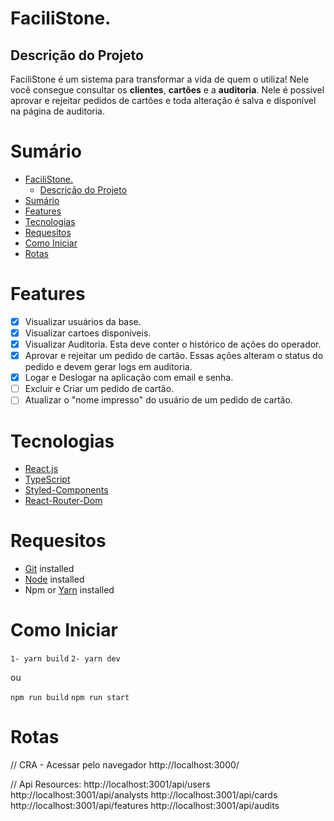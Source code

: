 # FaciliStone.

## Descrição do Projeto

FaciliStone é um sistema para transformar a vida de quem o utiliza!
Nele você consegue consultar os <strong>clientes</strong>, <strong>cartões</strong> e a <strong>auditoria</strong>.
Nele é possivel aprovar e rejeitar pedidos de cartões e toda alteração é salva e disponível na página de auditoria.

# Sumário

<!--ts-->

- [FaciliStone.](#facilistone)
  - [Descrição do Projeto](#descrição-do-projeto)
- [Sumário](#sumário)
- [Features](#features)
- [Tecnologias](#tecnologias)
- [Requesitos](#requesitos)
- [Como Iniciar](#como-iniciar)
- [Rotas](#rotas)
<!--te-->

# Features

- [x] Visualizar usuários da base.
- [x] Visualizar cartoes disponíveis.
- [x] Visualizar Auditoria. Esta deve conter o histórico de ações do operador.
- [x] Aprovar e rejeitar um pedido de cartão. Essas ações alteram o status do pedido e devem gerar logs em auditoria.
- [x] Logar e Deslogar na aplicação com email e senha.
- [ ] Excluir e Criar um pedido de cartão.
- [ ] Atualizar o "nome impresso" do usuário de um pedido de cartão.

# Tecnologias

- [React.js](https://reactjs.org/)
- [TypeScript](https://www.typescriptlang.org/)
- [Styled-Components](https://styled-components.com/)
- [React-Router-Dom](https://reactrouter.com/web/guides/quick-start)

# Requesitos

- [Git](https://git-scm.com/) installed
- [Node](https://node.js.org/) installed
- Npm or [Yarn](https://yarnpkg.com/) installed

# Como Iniciar

`1- yarn build`
`2- yarn dev`

ou

`npm run build`
`npm run start `

# Rotas

// CRA - Acessar pelo navegador
http://localhost:3000/

// Api
Resources:
http://localhost:3001/api/users
http://localhost:3001/api/analysts
http://localhost:3001/api/cards
http://localhost:3001/api/features
http://localhost:3001/api/audits
